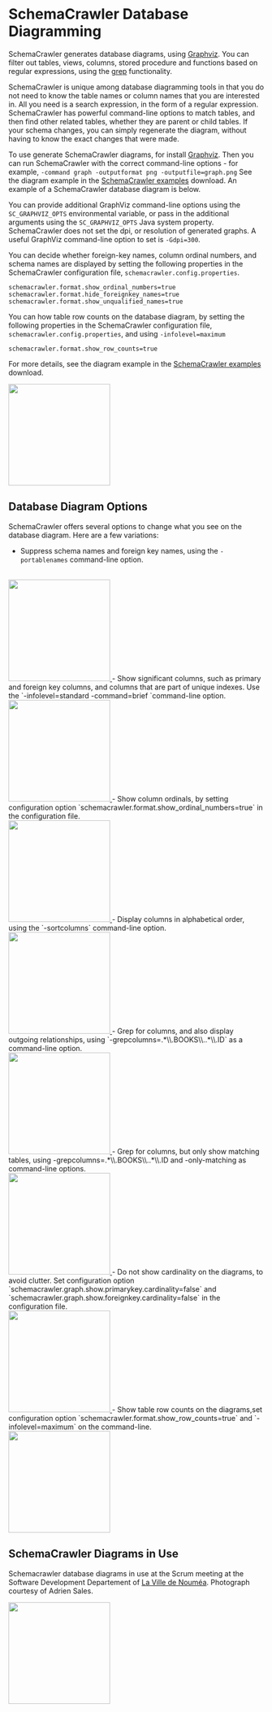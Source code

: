 # SchemaCrawler Database Diagramming

SchemaCrawler generates database diagrams, using [Graphviz](http://www.graphviz.org/).
You can filter out tables, views, columns, stored procedure and functions based on regular expressions,
using the [grep](faq.html#whats-schemacrawler-grep) functionality.

SchemaCrawler is unique among database diagramming tools in that you do not need to know the
table names or column names that you are interested in. All you need is a search expression,
in the form of a regular expression. SchemaCrawler has powerful command-line options to match tables,
and then find other related tables, whether they are parent or child tables. If your schema changes,
you can simply regenerate the diagram, without having to know the exact changes that were made.

To use generate SchemaCrawler diagrams, for install [Graphviz](http://www.graphviz.org/).
Then you can run SchemaCrawler with the correct command-line options - for example,
`-command graph -outputformat png -outputfile=graph.png` See the diagram example
in the [SchemaCrawler examples](http://github.com/sualeh/SchemaCrawler/releases/)
download. An example of a SchemaCrawler database diagram is below.

You can provide additional GraphViz command-line options using the `SC_GRAPHVIZ_OPTS`
environmental variable, or pass in the additional arguments using the `SC_GRAPHVIZ_OPTS`
Java system property. SchemaCrawler does not set the dpi, or resolution of generated graphs.
A useful GraphViz command-line option to set is `-Gdpi=300`.

You can decide whether foreign-key names, column ordinal numbers, and schema names are displayed
by setting the following properties in the SchemaCrawler configuration file,
`schemacrawler.config.properties`.

```
schemacrawler.format.show_ordinal_numbers=true
schemacrawler.format.hide_foreignkey_names=true
schemacrawler.format.show_unqualified_names=true
```

You can how table row counts on the database diagram,
by setting the following properties in the SchemaCrawler configuration file,
`schemacrawler.config.properties`, and using `-infolevel=maximum`

```
schemacrawler.format.show_row_counts=true
```

For more details, see the diagram example in the
[SchemaCrawler examples](http://github.com/sualeh/SchemaCrawler/releases/)
download.

<a href="images/diagram.png" data-toggle="lightbox" title="SchemaCrawler database diagram">
<img src="images/diagram.png" width="200" />
</a>

## Database Diagram Options

SchemaCrawler offers several options to change what you see on the database diagram. Here are a few variations:

- Suppress schema names and foreign key names, using the `-portablenames` command-line option.
<br />
<a href="images/diagram_2_portablenames.png" data-toggle="lightbox" title="SchemaCrawler database diagram">
<img src="images/diagram_2_portablenames.png" width="200" />
</a>
- Show significant columns, such as primary and foreign key columns, and columns that are part of unique indexes. Use the `-infolevel=standard -command=brief `command-line option.
<br />
<a href="images/diagram_3_important_columns.png" data-toggle="lightbox" title="SchemaCrawler database diagram">
<img src="images/diagram_3_important_columns.png" width="200" />
</a>
- Show column ordinals, by setting configuration option `schemacrawler.format.show_ordinal_numbers=true` in the configuration file.
<br />
<a href="images/diagram_4_ordinals.png" data-toggle="lightbox" title="SchemaCrawler database diagram">
<img src="images/diagram_4_ordinals.png" width="200" />
</a>
- Display columns in alphabetical order, using the `-sortcolumns` command-line option.
<br />
<a href="images/diagram_5_alphabetical.png" data-toggle="lightbox" title="SchemaCrawler database diagram">
<img src="images/diagram_5_alphabetical.png" width="200" />
</a>
- Grep for columns, and also display outgoing relationships, using `-grepcolumns=.*\\.BOOKS\\..*\\.ID` as a command-line option.
<br />
<a href="images/diagram_6_grep.png" data-toggle="lightbox" title="SchemaCrawler database diagram">
<img src="images/diagram_6_grep.png" width="200" />
</a>
- Grep for columns, but only show matching tables, using -grepcolumns=.*\\.BOOKS\\..*\\.ID and -only-matching as command-line options.
<br />
<a href="images/diagram_7_grep_onlymatching.png" data-toggle="lightbox" title="SchemaCrawler database diagram">
<img src="images/diagram_7_grep_onlymatching.png" width="200" />
</a>
- Do not show cardinality on the diagrams, to avoid clutter. Set configuration option `schemacrawler.graph.show.primarykey.cardinality=false` and `schemacrawler.graph.show.foreignkey.cardinality=false` in the configuration file.
<br />
<a href="images/diagram_8_no_cardinality.png" data-toggle="lightbox" title="SchemaCrawler database diagram">
<img src="images/diagram_8_no_cardinality.png" width="200" />
</a>
- Show table row counts on the diagrams,set configuration option `schemacrawler.format.show_row_counts=true` and `-infolevel=maximum` on the command-line.
<br />
<a href="images/diagram_9_row_counts.png" data-toggle="lightbox" title="SchemaCrawler database diagram">
<img src="images/diagram_9_row_counts.png" width="200" />
</a>

## SchemaCrawler Diagrams in Use

Schemacrawler database diagrams in use at the Scrum meeting at the Software Development Departement of [La Ville de Nouméa](http://www.noumea.nc/). Photograph courtesy of Adrien Sales.

<a href="images/SchemaCrawler_Noumea.jpg" data-toggle="lightbox" title="Schemacrawler database diagrams in use">
<img src="images/SchemaCrawler_Noumea.jpg" width="200" />
</a>
